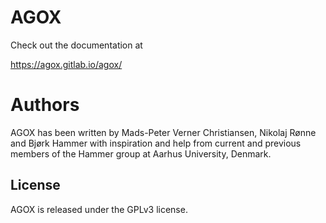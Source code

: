 # AGOX

Check out the documentation at 

https://agox.gitlab.io/agox/

# Authors 

AGOX has been written by Mads-Peter Verner Christiansen, Nikolaj Rønne and Bjørk Hammer
with inspiration and help from current and previous members of the Hammer group at Aarhus University, Denmark.

## License

AGOX is released under the GPLv3 license. 

